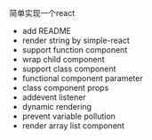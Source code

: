 简单实现一个react
* add README
* render string by simple-react
* support function component
* wrap child component
* support class component
* functional component parameter
* class component props
* addevent listener
* dynamic rendering
* prevent variable pollution
* render array list component